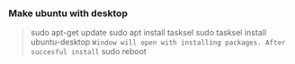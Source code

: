 

### Make ubuntu with desktop
> sudo apt-get update
> sudo apt install tasksel
> sudo tasksel install ubuntu-desktop
`Window will open with installing packages. After succesful install`
> sudo reboot
